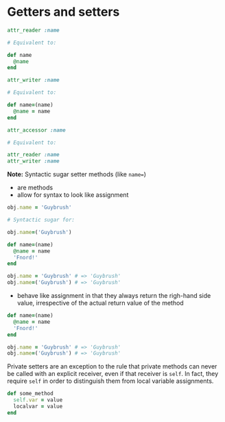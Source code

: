# Getters and setters

```ruby
attr_reader :name

# Equivalent to:

def name
  @name
end
```

```ruby
attr_writer :name

# Equivalent to:

def name=(name)
  @name = name
end
```

```ruby
attr_accessor :name

# Equivalent to:

attr_reader :name
attr_writer :name
```

**Note:** Syntactic sugar setter methods \(like `name=`\)

* are methods
* allow for syntax to look like assignment

```ruby
obj.name = 'Guybrush'

# Syntactic sugar for: 

obj.name=('Guybrush')
```

```ruby
def name=(name)
  @name = name
  'Fnord!'
end

obj.name = 'Guybrush' # => 'Guybrush'
obj.name=('Guybrush') # => 'Guybrush'
```

* behave like assignment in that they always return the righ-hand side value, irrespective of the actual return value of the method

```ruby
def name=(name)
  @name = name
  'Fnord!'
end

obj.name = 'Guybrush' # => 'Guybrush'
obj.name=('Guybrush') # => 'Guybrush'
```

Private setters are an exception to the rule that private methods can never be called with an explicit receiver, even if that receiver is `self`. In fact, they require `self` in order to distinguish them from local variable assignments.

```ruby
def some_method
  self.var = value
  localvar = value
end
```



